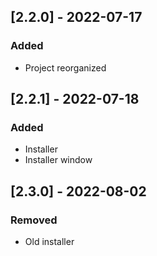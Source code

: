 ## [2.2.0] - 2022-07-17
### Added
* Project reorganized



## [2.2.1] - 2022-07-18
### Added
* Installer
* Installer window



## [2.3.0] - 2022-08-02
### Removed
* Old installer